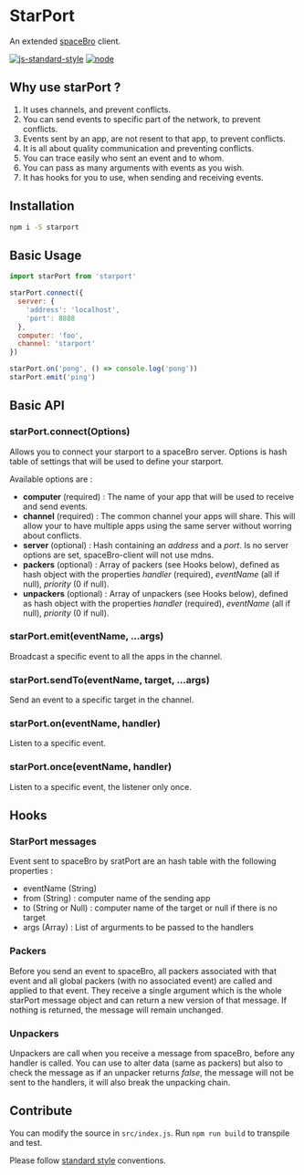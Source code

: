 # StarPort
An extended [spaceBro](https://github.com/soixantecircuits/spacebro) client.

[![js-standard-style](https://img.shields.io/badge/code%20style-standard-brightgreen.svg)](http://standardjs.com/) [![node](https://img.shields.io/badge/node-5.3.x-brightgreen.svg)](https://nodejs.org/en/)

## Why use starPort ?
1. It uses channels, and prevent conflicts.
2. You can send events to specific part of the network, to prevent conflicts.
3. Events sent by an app, are not resent to that app, to prevent conflicts.
4. It is all about quality communication and preventing conflicts.
5. You can trace easily who sent an event and to whom.
6. You can pass as many arguments with events as you wish.
7. It has hooks for you to use, when sending and receiving events.

## Installation
```bash
npm i -S starport
```

## Basic Usage
```js
import starPort from 'starport'

starPort.connect({
  server: {
    'address': 'localhost',
    'port': 8888
  },
  computer: 'foo',
  channel: 'starport'
})

starPort.on('pong', () => console.log('pong'))
starPort.emit('ping')
```

## Basic API
### starPort.connect(Options)

Allows you to connect your starport to a spaceBro server. Options is hash table of settings that will be used to define your starport.

Available options are :
- **computer** (required) : The name of your app that will be used to receive and send events.
- **channel** (required) : The common channel your apps will share. This will allow your to have multiple apps using the same server without worring about conflicts.
- **server** (optional) : Hash containing an *address* and a *port*. Is no server options are set, spaceBro-client will not use mdns.
- **packers** (optional) : Array of packers (see Hooks below), defined as hash object with the properties *handler* (required), *eventName* (all if null), *priority* (0 if null).
- **unpackers** (optional) : Array of unpackers (see Hooks below), defined as hash object with the properties *handler* (required), *eventName* (all if null), *priority* (0 if null).

### starPort.emit(eventName, ...args)
Broadcast a specific event to all the apps in the channel.

### starPort.sendTo(eventName, target, ...args)
Send an event to a specific target in the channel.

### starPort.on(eventName, handler)
Listen to a specific event.

### starPort.once(eventName, handler)
Listen to a specific event, the listener only once.

## Hooks
### StarPort messages
Event sent to spaceBro by sratPort are an hash table with the following properties :
- eventName (String)
- from (String) : computer name of the sending app
- to (String or Null) : computer name of the target or null if there is no target
- args (Array) : List of argurments to be passed to the handlers

### Packers
Before you send an event to spaceBro, all packers associated with that event and all global packers (with no associated event) are called and applied to that event. They receive a single argument which is the whole starPort message object and can return a new version of that message. If nothing is returned, the message will remain unchanged.

### Unpackers
Unpackers are call when you receive a message from spaceBro, before any handler is called. You can use to alter data (same as packers) but also to check the message as if an unpacker returns *false*, the message will not be sent to the handlers, it will also break the unpacking chain.

## Contribute
You can modify the source in `src/index.js`. Run `npm run build` to transpile and test.

Please follow [standard style](https://github.com/feross/standard) conventions.
